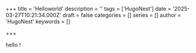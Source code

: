 +++
title = 'Helloworld'
description = ''
tags = ['HugoNest']
date = '2025-03-27T10:21:34.000Z'
draft = false
categories = []
series = []
author = 'HugoNest'
keywords = []

+++

hello !